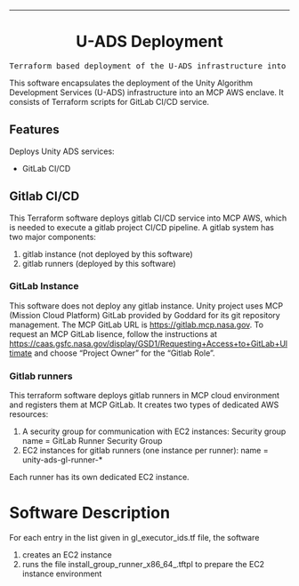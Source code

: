 <!-- Header block for project -->
<hr>

<div align="center">

<!-- ☝️ Replace with your logo (if applicable) via ![](https://uri-to-your-logo-image) ☝️ -->
<!-- ☝️ If you see logo rendering errors, make sure you're not using indentation, or try an HTML IMG tag -->

<h1 align="center">U-ADS Deployment</h1>
<!-- ☝️ Replace with your repo name ☝️ -->

</div>

<pre align="center">Terraform based deployment of the U-ADS infrastructure into MCP-AWS</pre>

<!-- Header block for project -->

<!-- ☝️ Add badges via: https://shields.io e.g. ![](https://img.shields.io/github/your_chosen_action/your_org/your_repo) ☝️ -->

<!-- ☝️ Screenshot of your software (if applicable) via ![](https://uri-to-your-screenshot) ☝️ -->

This software encapsulates the deployment of the Unity Algorithm Development Services (U-ADS) infrastructure into an MCP AWS enclave. It consists of Terraform scripts for GitLab CI/CD service.

<!-- example links>
[Website](INSERT WEBSITE LINK HERE) | [Docs/Wiki](INSERT DOCS/WIKI SITE LINK HERE) | [Discussion Board](INSERT DISCUSSION BOARD LINK HERE) | [Issue Tracker](INSERT ISSUE TRACKER LINK HERE)
-->

## Features

Deploys Unity ADS services:

* GitLab CI/CD


## Gitlab CI/CD

This Terraform software deploys gitlab CI/CD service into MCP AWS, which is needed to execute a gitlab project CI/CD pipeline.  A gitlab system has two major components:

1. gitlab instance (not deployed by this software)
2. gitlab runners (deployed by this software)

### GitLab Instance

This software does not deploy any gitlab instance.  Unity project uses MCP (Mission Cloud Platform) GitLab provided by Goddard for its git repository management.  The MCP GitLab URL is https://gitlab.mcp.nasa.gov.  To request an MCP GitLab lisence, follow the instructions at
	https://caas.gsfc.nasa.gov/display/GSD1/Requesting+Access+to+GitLab+Ultimate
and choose “Project Owner” for the “Gitlab Role”.


### Gitlab runners

This terraform software deploys gitlab runners in MCP cloud environment and registers them at MCP GitLab.  It creates two types of dedicated AWS resources:

1. A security group for communication with EC2 instances:  Security group name = GitLab Runner Security Group
2. EC2 instances for gitlab runners (one instance per runner):  name = unity-ads-gl-runner-*

Each runner has its own dedicated EC2 instance.


# Software Description

For each entry in the list given in gl_executor_ids.tf file, the software
1. creates an EC2 instance
2. runs the file install_group_runner_x86_64_<list entry>.tftpl to prepare the EC2 instance environment


